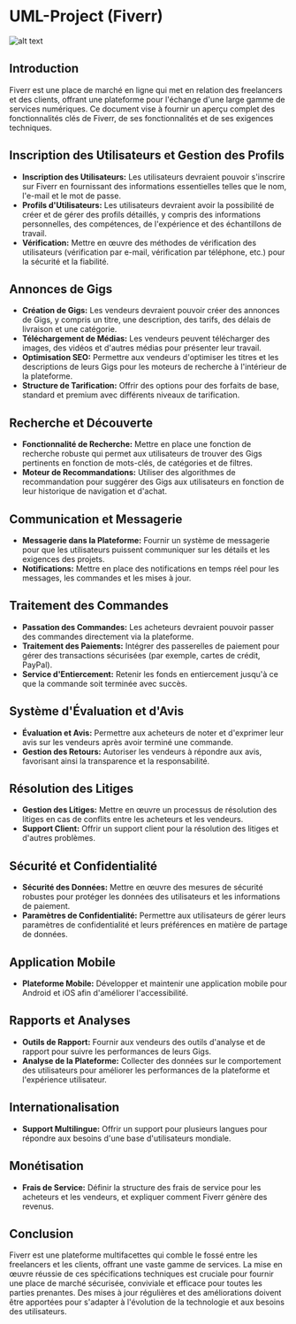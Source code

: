 # UML-Project (Fiverr)

![alt text](https://fiverr-res.cloudinary.com/npm-assets/layout-server/fiverr-og-logo.5fd6463.png)


## Introduction
Fiverr est une place de marché en ligne qui met en relation des freelancers et des clients, offrant une plateforme pour l'échange d'une large gamme de services numériques. Ce document vise à fournir un aperçu complet des fonctionnalités clés de Fiverr, de ses fonctionnalités et de ses exigences techniques.

## Inscription des Utilisateurs et Gestion des Profils

- **Inscription des Utilisateurs:** Les utilisateurs devraient pouvoir s'inscrire sur Fiverr en fournissant des informations essentielles telles que le nom, l'e-mail et le mot de passe.
- **Profils d'Utilisateurs:** Les utilisateurs devraient avoir la possibilité de créer et de gérer des profils détaillés, y compris des informations personnelles, des compétences, de l'expérience et des échantillons de travail.
- **Vérification:** Mettre en œuvre des méthodes de vérification des utilisateurs (vérification par e-mail, vérification par téléphone, etc.) pour la sécurité et la fiabilité.

## Annonces de Gigs

- **Création de Gigs:** Les vendeurs devraient pouvoir créer des annonces de Gigs, y compris un titre, une description, des tarifs, des délais de livraison et une catégorie.
- **Téléchargement de Médias:** Les vendeurs peuvent télécharger des images, des vidéos et d'autres médias pour présenter leur travail.
- **Optimisation SEO:** Permettre aux vendeurs d'optimiser les titres et les descriptions de leurs Gigs pour les moteurs de recherche à l'intérieur de la plateforme.
- **Structure de Tarification:** Offrir des options pour des forfaits de base, standard et premium avec différents niveaux de tarification.

## Recherche et Découverte

- **Fonctionnalité de Recherche:** Mettre en place une fonction de recherche robuste qui permet aux utilisateurs de trouver des Gigs pertinents en fonction de mots-clés, de catégories et de filtres.
- **Moteur de Recommandations:** Utiliser des algorithmes de recommandation pour suggérer des Gigs aux utilisateurs en fonction de leur historique de navigation et d'achat.

## Communication et Messagerie

- **Messagerie dans la Plateforme:** Fournir un système de messagerie pour que les utilisateurs puissent communiquer sur les détails et les exigences des projets.
- **Notifications:** Mettre en place des notifications en temps réel pour les messages, les commandes et les mises à jour.

## Traitement des Commandes

- **Passation des Commandes:** Les acheteurs devraient pouvoir passer des commandes directement via la plateforme.
- **Traitement des Paiements:** Intégrer des passerelles de paiement pour gérer des transactions sécurisées (par exemple, cartes de crédit, PayPal).
- **Service d'Entiercement:** Retenir les fonds en entiercement jusqu'à ce que la commande soit terminée avec succès.

## Système d'Évaluation et d'Avis

- **Évaluation et Avis:** Permettre aux acheteurs de noter et d'exprimer leur avis sur les vendeurs après avoir terminé une commande.
- **Gestion des Retours:** Autoriser les vendeurs à répondre aux avis, favorisant ainsi la transparence et la responsabilité.

## Résolution des Litiges

- **Gestion des Litiges:** Mettre en œuvre un processus de résolution des litiges en cas de conflits entre les acheteurs et les vendeurs.
- **Support Client:** Offrir un support client pour la résolution des litiges et d'autres problèmes.

## Sécurité et Confidentialité

- **Sécurité des Données:** Mettre en œuvre des mesures de sécurité robustes pour protéger les données des utilisateurs et les informations de paiement.
- **Paramètres de Confidentialité:** Permettre aux utilisateurs de gérer leurs paramètres de confidentialité et leurs préférences en matière de partage de données.

## Application Mobile

- **Plateforme Mobile:** Développer et maintenir une application mobile pour Android et iOS afin d'améliorer l'accessibilité.

## Rapports et Analyses

- **Outils de Rapport:** Fournir aux vendeurs des outils d'analyse et de rapport pour suivre les performances de leurs Gigs.
- **Analyse de la Plateforme:** Collecter des données sur le comportement des utilisateurs pour améliorer les performances de la plateforme et l'expérience utilisateur.

## Internationalisation

- **Support Multilingue:** Offrir un support pour plusieurs langues pour répondre aux besoins d'une base d'utilisateurs mondiale.

## Monétisation

- **Frais de Service:** Définir la structure des frais de service pour les acheteurs et les vendeurs, et expliquer comment Fiverr génère des revenus.

## Conclusion
Fiverr est une plateforme multifacettes qui comble le fossé entre les freelancers et les clients, offrant une vaste gamme de services. La mise en œuvre réussie de ces spécifications techniques est cruciale pour fournir une place de marché sécurisée, conviviale et efficace pour toutes les parties prenantes. Des mises à jour régulières et des améliorations doivent être apportées pour s'adapter à l'évolution de la technologie et aux besoins des utilisateurs.

